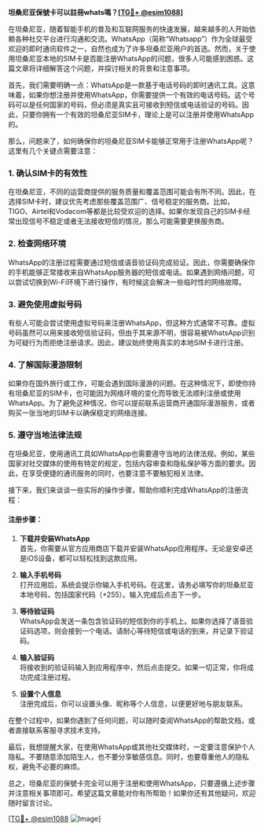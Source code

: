 **坦桑尼亚保號卡可以註冊whats嗎？[[TG💪+ @esim1088](https://t.me/s/esim1088)]**

在坦桑尼亚，随着智能手机的普及和互联网服务的快速发展，越来越多的人开始依赖各种社交平台进行沟通和交流。WhatsApp（简称“Whatsapp”）作为全球最受欢迎的即时通讯软件之一，自然也成为了许多坦桑尼亚用户的首选。然而，关于使用坦桑尼亚本地的SIM卡是否能注册WhatsApp的问题，很多人可能感到困惑。这篇文章将详细解答这个问题，并探讨相关的背景和注意事项。

首先，我们需要明确一点：WhatsApp是一款基于电话号码的即时通讯工具。这意味着，如果你想注册并使用WhatsApp，你需要提供一个有效的电话号码。这个号码可以是任何国家的号码，但必须是真实且可接收到短信或电话验证的号码。因此，只要你拥有一个有效的坦桑尼亚SIM卡，理论上是可以注册并使用WhatsApp的。

那么，问题来了，如何确保你的坦桑尼亚SIM卡能够正常用于注册WhatsApp呢？这里有几个关键点需要注意：

### 1. **确认SIM卡的有效性**
   在坦桑尼亚，不同的运营商提供的服务质量和覆盖范围可能会有所不同。因此，在选择SIM卡时，建议优先考虑那些覆盖范围广、信号稳定的服务商。比如，TIGO、Airtel和Vodacom等都是比较受欢迎的选择。如果你发现自己的SIM卡经常出现信号不稳定或者无法接收短信的情况，那么可能需要更换服务商。

### 2. **检查网络环境**
   WhatsApp的注册过程需要通过短信或语音验证码完成验证。因此，你需要确保你的手机能够正常接收来自WhatsApp服务器的短信或电话。如果遇到网络问题，可以尝试切换到Wi-Fi环境下进行操作，有时候这会解决一些临时性的网络故障。

### 3. **避免使用虚拟号码**
   有些人可能会尝试使用虚拟号码来注册WhatsApp，但这种方式通常不可靠。虚拟号码虽然可以用来接收短信验证码，但由于其来源不明，很容易被WhatsApp识别为可疑行为而拒绝注册请求。因此，建议始终使用真实的本地SIM卡进行注册。

### 4. **了解国际漫游限制**
   如果你在国外旅行或工作，可能会遇到国际漫游的问题。在这种情况下，即使你持有坦桑尼亚的SIM卡，也可能因为网络环境的变化而导致无法顺利注册或使用WhatsApp。为了避免这种情况，你可以提前联系运营商开通国际漫游服务，或者购买一张当地的SIM卡以确保稳定的网络连接。

### 5. **遵守当地法律法规**
   在坦桑尼亚，使用通讯工具如WhatsApp也需要遵守当地的法律法规。例如，某些国家对社交媒体的使用有特定的规定，包括内容审查和隐私保护等方面的要求。因此，在享受便捷的通讯服务的同时，也要注意不要触犯相关法律。

接下来，我们来谈谈一些实际的操作步骤，帮助你顺利完成WhatsApp的注册流程：

#### 注册步骤：
1. **下载并安装WhatsApp**  
   首先，你需要从官方应用商店下载并安装WhatsApp应用程序。无论是安卓还是iOS设备，都可以轻松找到这款应用。

2. **输入手机号码**  
   打开应用后，系统会提示你输入手机号码。在这里，请务必填写你的坦桑尼亚本地号码，包括国家代码（+255）。输入完成后点击下一步。

3. **等待验证码**  
   WhatsApp会发送一条包含验证码的短信到你的手机上。如果你选择了语音验证码选项，则会接到一个电话。请耐心等待短信或电话的到来，并记录下验证码。

4. **输入验证码**  
   将接收到的验证码输入到应用程序中，然后点击提交。如果一切正常，你将成功完成注册过程。

5. **设置个人信息**  
   注册完成后，你可以设置头像、昵称等个人信息，以便更好地与朋友联系。

在整个过程中，如果你遇到了任何问题，可以随时查阅WhatsApp的帮助文档，或者直接联系客服寻求技术支持。

最后，我想提醒大家，在使用WhatsApp或其他社交媒体时，一定要注意保护个人隐私。不要随意添加陌生人，也不要分享敏感信息。同时，也要尊重他人的隐私权，避免不必要的麻烦。

总之，坦桑尼亚的保號卡完全可以用于注册和使用WhatsApp，只要遵循上述步骤并注意相关事项即可。希望这篇文章能对你有所帮助！如果你还有其他疑问，欢迎随时留言讨论。

[[TG💪+ @esim1088](https://t.me/s/esim1088) ![Image](https://i.postimg.cc/4NQfJmqS/Snipaste-2025-05-13-00-14-12.png)]